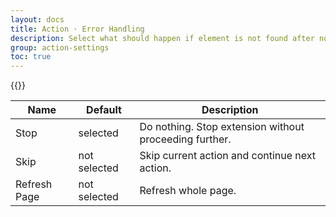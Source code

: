 ```yaml
---
layout: docs
title: Action · Error Handling
description: Select what should happen if element is not found after no of retry.
group: action-settings
toc: true
---
```


{{<img settings-retry.png>}}

<table class="table">
  <thead>
    <tr>
      <th>Name</th>
      <th>Default</th>
      <th>Description</th>
    </tr>
  </thead>
  <tbody>
    <tr>
      <td>Stop</td>
      <td>selected</td>
      <td>Do nothing. Stop extension without proceeding further.</td>
    </tr>
    <tr>
      <td>Skip</td>
      <td>not selected</td>
      <td>Skip current action and continue next action.</td>
    </tr>
    <tr>
      <td>Refresh Page</td>
      <td>not selected</td>
      <td>Refresh whole page.</td>
    </tr>
  </tbody>
</table>